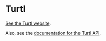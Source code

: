 Turtl
======
[See the Turtl website](https://turtl.it).

Also, see the [documentation for the Turtl API](https://turtl.it/docs/server/index).
